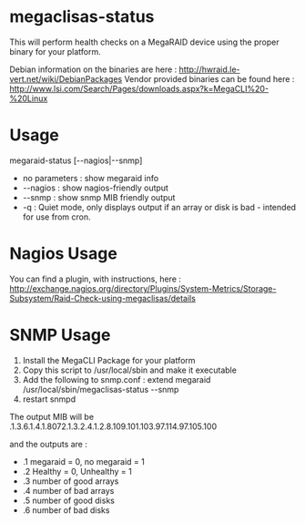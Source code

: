 megaclisas-status
=================

This will perform health checks on a MegaRAID device using the proper binary for your platform. 

Debian information on the binaries are here : http://hwraid.le-vert.net/wiki/DebianPackages
Vendor provided binaries can be found here : http://www.lsi.com/Search/Pages/downloads.aspx?k=MegaCLI%20-%20Linux

Usage
=================
megaraid-status [--nagios|--snmp]

* no parameters : show megaraid info
* --nagios : show nagios-friendly output
* --snmp : show snmp MIB friendly output
* -q : Quiet mode, only displays output if an array or disk is bad - intended for use from cron.

Nagios Usage
=================
You can find a plugin, with instructions, here : http://exchange.nagios.org/directory/Plugins/System-Metrics/Storage-Subsystem/Raid-Check-using-megaclisas/details


SNMP Usage
=================
1. Install the MegaCLI Package for your platform
2. Copy this script to /usr/local/sbin and make it executable
3. Add the following to snmp.conf : 
    extend megaraid /usr/local/sbin/megaclisas-status --snmp 
4. restart snmpd

The output MIB will be .1.3.6.1.4.1.8072.1.3.2.4.1.2.8.109.101.103.97.114.97.105.100

and the outputs are :
* .1 megaraid = 0, no megaraid = 1
* .2 Healthy = 0, Unhealthy = 1
* .3 number of good arrays
* .4 number of bad arrays
* .5 number of good disks
* .6 number of bad disks

